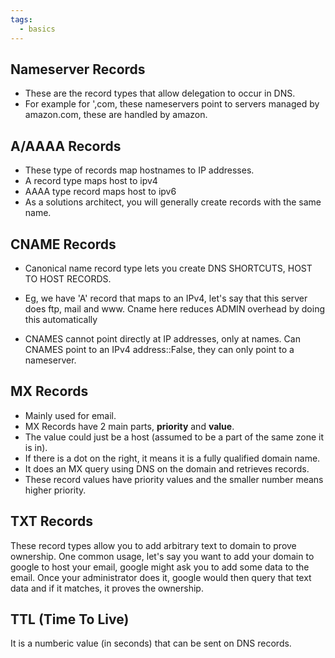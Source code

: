 ```yaml
---
tags:
  - basics
---
```

## Nameserver Records

- These are the record types that allow delegation to occur in DNS.
- For example for ',com, these nameservers point to servers managed by amazon.com, these are handled by amazon.

## A/AAAA Records

- These type of records map hostnames to IP addresses.
- A record type maps host to ipv4
- AAAA type record maps host to ipv6
-  As a solutions architect, you will generally create records with the same name.
## CNAME Records

- Canonical name record type lets you create DNS SHORTCUTS, HOST TO HOST RECORDS.
- Eg, we have 'A' record that maps to an IPv4, let's say that this server does ftp, mail and www. Cname here reduces ADMIN overhead by doing this automatically 

- CNAMES cannot point directly at IP addresses, only at names.
Can CNAMES point to an IPv4 address::False, they can only point to a nameserver.
<!--SR:!2024-07-05,2,190-->

## MX Records

- Mainly used for email.
- MX Records have 2 main parts, **priority** and **value**.
- The value could just be a host (assumed to be a part of the same zone it is in).
- If there is a dot on the right, it means it is a fully qualified domain name.
- It does an MX query using DNS on the domain and retrieves records.
- These record values have priority values and the smaller number means higher priority.
## TXT Records

These record types allow you to add arbitrary text to domain to prove ownership.
One common usage, let's say you want to add your domain to google to host your email, google might ask you to add some data to the email. Once your administrator does it, google would then query that text data and if it matches, it proves the ownership.

## TTL (Time To Live)
It is a numberic value (in seconds) that can be sent on DNS records.
